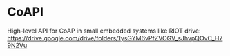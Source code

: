 # CoAPI
High-level API for CoAP in small embedded systems like RIOT
drive:
https://drive.google.com/drive/folders/1ysGYM6vPfZVOGV_sJhvpQOvC_H79N2Vu
